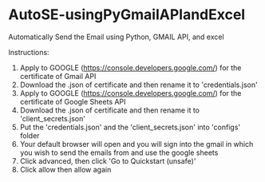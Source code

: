 # AutoSE-usingPyGmailAPIandExcel
Automatically Send the Email using Python, GMAIL API, and excel

Instructions:
1. Apply to GOOGLE (https://console.developers.google.com/) for the certificate of Gmail API 
2. Download the .json of certificate and then rename it to 'credentials.json' 
3. Apply to GOOGLE (https://console.developers.google.com/) for the certificate of Google Sheets API 
4. Download the .json of certificate and then rename it to 'client_secrets.json' 
5. Put the 'credentials.json' and the 'client_secrets.json' into 'configs' folder
6. Your default browser will open and you will sign into the gmail in which you wish to send the emails from and use the google sheets
7. Click advanced, then click 'Go to Quickstart (unsafe)'
8. Click allow then allow again